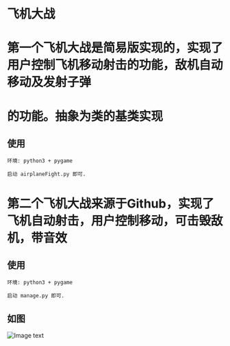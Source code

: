 # 飞机大战

# 第一个飞机大战是简易版实现的，实现了用户控制飞机移动射击的功能，敌机自动移动及发射子弹
# 的功能。抽象为类的基类实现
## 使用
```
环境: python3 + pygame

启动 airplaneFight.py 即可.
```


# 第二个飞机大战来源于Github，实现了飞机自动射击，用户控制移动，可击毁敌机，带音效

## 使用
```
环境: python3 + pygame

启动 manage.py 即可.
```

## 如图
![Image text](https://raw.githubusercontent.com/csrftoken/PlayPlane/master/material/play.jpg)

